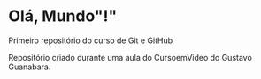 # Olá, Mundo"!"

 Primeiro repositório do curso de Git e GitHub

 Repositório criado durante uma aula do CursoemVideo do Gustavo Guanabara.
